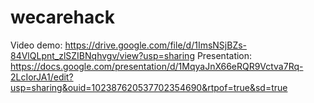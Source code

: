 # wecarehack

Video demo: https://drive.google.com/file/d/1ImsNSjBZs-84VlQLpnt_zlSZIBNqhvgv/view?usp=sharing
Presentation: https://docs.google.com/presentation/d/1MqyaJnX66eRQR9Vctva7Rq-2LcIorJA1/edit?usp=sharing&ouid=102387620537702354690&rtpof=true&sd=true
